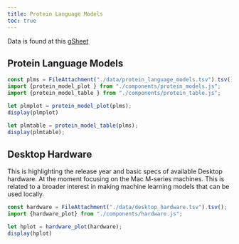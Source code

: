 ```yaml
---
title: Protein Language Models
toc: true
---
```


Data is found at this [gSheet](https://docs.google.com/spreadsheets/d/1iJ7bPG81_yYITVQn-huoQonKTel7GBQ7AMM9AixQbH8/edit?gid=1996577388#gid=1996577388)

 <!-- Todo: move this to a proper import -->
<link rel="stylesheet" href="https://cdn.jsdelivr.net/gh/jpswalsh/academicons@1/css/academicons.min.css">
<link rel="stylesheet" href="https://cdnjs.cloudflare.com/ajax/libs/font-awesome/4.7.0/css/font-awesome.min.css">
</head>


## Protein Language Models

```js
const plms = FileAttachment("./data/protein_language_models.tsv").tsv();
import {protein_model_plot } from "./components/protein_models.js";
import {protein_model_table } from "./components/protein_table.js";

```

```js
let plmplot = protein_model_plot(plms);
display(plmplot)
```

```js
let plmtable = protein_model_table(plms);
display(plmtable);

```



## Desktop Hardware

This is highlighting the release year and basic specs of available Desktop hardware. At the moment focusing on the Mac M-series machines. This is related
to a broader interest in making machine learning models that can be used locally.

```js
const hardware = FileAttachment("./data/desktop_hardware.tsv").tsv();
import {hardware_plot} from "./components/hardware.js";
```

```js
let hplot = hardware_plot(hardware);
display(hplot)
```
